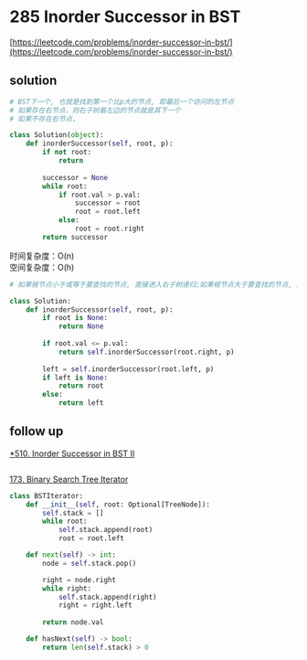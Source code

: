 # 285 Inorder Successor in BST
[https://leetcode.com/problems/inorder-successor-in-bst/](https://leetcode.com/problems/inorder-successor-in-bst/)


## solution

```python
# BST下一个, 也就是找到第一个比p大的节点, 即最后一个访问的左节点
# 如果存在右节点，则右子树最左边的节点就是其下一个
# 如果不存在右节点，

class Solution(object):
    def inorderSuccessor(self, root, p):
        if not root:
            return
        
        successor = None
        while root:
            if root.val > p.val:
                successor = root
                root = root.left
            else:
                root = root.right
        return successor
```
时间复杂度：O(n) <br>
空间复杂度：O(h)


```python
# 如果根节点小于或等于要查找的节点, 直接进入右子树递归;如果根节点大于要查找的节点, 则暂存左子树递归查找的结果, 如果是 null, 则直接返回当前根节点; 反之返回左子树递归查找的结果.

class Solution:
    def inorderSuccessor(self, root, p):
        if root is None:
            return None
        
        if root.val <= p.val:
            return self.inorderSuccessor(root.right, p)
        
        left = self.inorderSuccessor(root.left, p)
        if left is None:
            return root
        else:
            return left
```


## follow up

[*510. Inorder Successor in BST II](https://leetcode.com/problems/inorder-successor-in-bst-ii/description/)
```python

```

[173. Binary Search Tree Iterator](https://leetcode.com/problems/binary-search-tree-iterator/description/)
```python
class BSTIterator:
    def __init__(self, root: Optional[TreeNode]):
        self.stack = []
        while root:
            self.stack.append(root)
            root = root.left        

    def next(self) -> int:
        node = self.stack.pop()

        right = node.right
        while right:
            self.stack.append(right)
            right = right.left
        
        return node.val        

    def hasNext(self) -> bool:
        return len(self.stack) > 0
```
